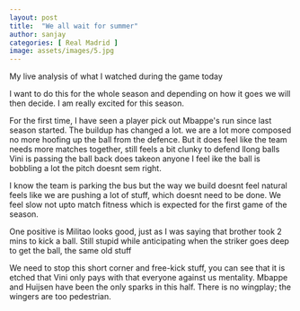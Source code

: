 ```yaml
---
layout: post
title:  "We all wait for summer"
author: sanjay
categories: [ Real Madrid ]
image: assets/images/5.jpg
---
```

My live analysis of what I watched during the game today

I want to do this for the whole season and depending on how it goes we will then decide. I am really excited for this season.

For the first time, I have seen a player pick out Mbappe's run since last season started.
The buildup has changed a lot. we are a lot more composed no more hoofing up the ball from the defence.
But it does feel like the team needs more matches together, still feels a bit clunky to defend llong balls
Vini is passing the ball back does takeon anyone
I feel ike the ball is bobbling a lot the pitch doesnt sem right.

I know the team is parking the bus but the way we build doesnt feel natural feels like we are pushing a lot of stuff, which doesnt need to be done. We feel slow not upto match fitness which is expected for the first game of the season.

One positive is Militao looks good, just as I was saying that brother took 2 mins to kick a ball. Still stupid while anticipating when the striker goes deep to get the ball, the same old stuff

We need to stop this short corner and free-kick stuff, you can see that it is etched that Vini only pays with that everyone against us mentality.
Mbappe and Huijsen have been the only sparks in this half. There is no wingplay; the wingers are too pedestrian.
